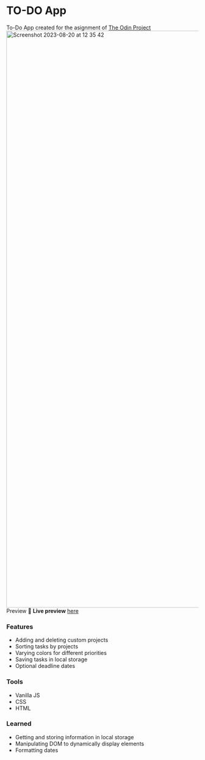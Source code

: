 # TO-DO App

To-Do App created for the asignment of [The Odin Project](https://www.theodinproject.com/)
<img width="1512" alt="Screenshot 2023-08-20 at 12 35 42" src="https://github.com/koeebeth/odin-to-do-list/assets/96339397/e0b8e8a0-9f7a-4884-9a67-d72bcb6a1034">
Preview
🔗 **Live preview** [here](https://koeebeth.github.io/odin-to-do-list/)

### Features
- Adding and deleting custom projects
- Sorting tasks by projects
- Varying colors for different priorities
- Saving tasks in local storage
- Optional deadline dates

### Tools
- Vanilla JS
- CSS
- HTML

### Learned
- Getting and storing information in local storage
- Manipulating DOM to dynamically display elements
- Formatting dates
